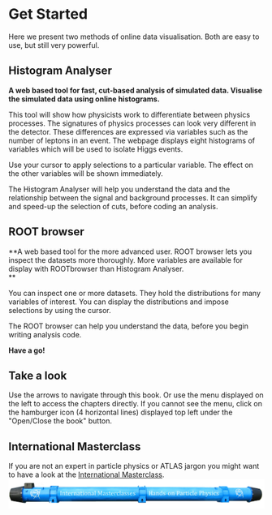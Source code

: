 # Get Started 
Here we present two methods of online data visualisation.  Both are easy to use, but still very powerful.  


## Histogram Analyser

**A web based tool for fast, cut-based analysis of simulated data. Visualise the simulated data using online histograms.**

This tool will show how physicists work to differentiate between physics processes.
The signatures of physics processes can look very different in the detector.
These differences are expressed via variables such as the number of leptons in an event.
The webpage displays eight histograms of variables which will be used to isolate Higgs events.  

Use your cursor to apply selections to a particular variable.
The effect on the other variables will be shown immediately.  

The Histogram Analyser will help you understand the data and the relationship between the signal and background processes. It can simplify and speed-up the selection of cuts, before coding an analysis.


## ROOT browser

**A web based tool for the more advanced user. ROOT browser lets you inspect the datasets more thoroughly.
More variables are available for display with ROOTbrowser than Histogram Analyser.  
**

You can inspect one or more datasets.
They hold the distributions for many variables of interest.
You can display the distributions and impose selections by using the cursor.

The ROOT browser can help you understand the data, before you begin writing analysis code.

**Have a go!**

## Take a look

Use the arrows to navigate through this book. Or use the menu displayed on the left to access the chapters directly.
If you cannot see the menu, click on the hamburger icon (4 horizontal lines) displayed top left under the "Open/Close the book" button. 

## International Masterclass

If you are not an expert in particle physics or ATLAS jargon you might want to have a look at the [International Masterclass](http://atlas.physicsmasterclasses.org/en/index.htm).
![](pictures/IntMasterclasses.png)

